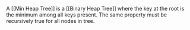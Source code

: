 A [[Min Heap Tree]] is a [[Binary Heap Tree]] where the key at the root is the minimum among all keys present. The same property must be recursively true for all nodes in tree.